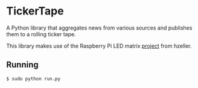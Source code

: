 # TickerTape
A Python library that aggregates news from various sources and publishes them to a rolling ticker tape.

This library makes use of the Raspberry Pi LED matrix [project](https://github.com/hzeller/rpi-rgb-led-matrix) from hzeller.

## Running

```
$ sudo python run.py
```